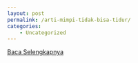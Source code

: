 ```yaml
---
layout: post
permalink: /arti-mimpi-tidak-bisa-tidur/
categories:
    - Uncategorized
---
```


[Baca Selengkapnya](/10)